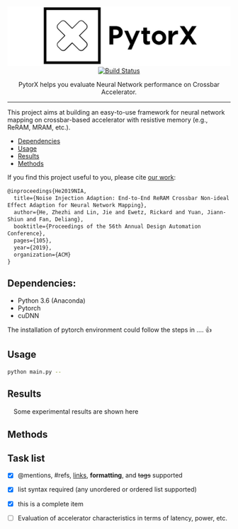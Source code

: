   
  
<p align="center">
  <img src="./imgs/pytorx_logo3.jpeg" alt="Slate: API Documentation Generator" width="700">
  <br>
  <a href="https://travis-ci.org/lord/slate"><img src="https://travis-ci.org/lord/slate.svg?branch=master" alt="Build Status"></a>
</p>
  
<p align="center">PytorX helps you evaluate Neural Network performance on Crossbar Accelerator.</p>
  
  
  
  
--------------------------------------------------------------------------------
  
This project aims at building an easy-to-use framework for neural network mapping on crossbar-based accelerator with resistive memory (e.g., ReRAM, MRAM, etc.).
  
  
- [Dependencies](#Dependencies )
- [Usage](#Usage )
- [Results](#Results )
- [Methods](#Methods )
  
  
If you find this project useful to you, please cite [our work](https://arxiv.org/abs/1807.07948 ):
```
@inproceedings{He2019NIA,
  title={Noise Injection Adaption: End-to-End ReRAM Crossbar Non-ideal Effect Adaption for Neural Network Mapping},
  author={He, Zhezhi and Lin, Jie and Ewetz, Rickard and Yuan, Jiann-Shiun and Fan, Deliang},
  booktitle={Proceedings of the 56th Annual Design Automation Conference},
  pages={105},
  year={2019},
  organization={ACM}
}
```
## Dependencies:
  
  
* Python 3.6 (Anaconda)
* Pytorch 
* cuDNN 
  
The installation of pytorch environment could follow the steps in .... :+1:
  
## Usage
  
  
```bash
python main.py --
```
  
## Results
  
  
　Some experimental results are shown here
  
## Methods
  
  
## Task list
  
- [x] @mentions, #refs, [links]( ), **formatting**, and <del>tags</del> supported
- [x] list syntax required (any unordered or ordered list supported)
- [x] this is a complete item
- [ ] Evaluation of accelerator characteristics in terms of latency, power, etc.
  
  
